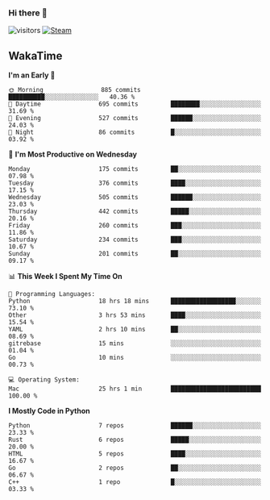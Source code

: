 ### Hi there 👋

![visitors](https://visitor-badge.glitch.me/badge?page_id=zhourunlai)
[![Steam](https://img.shields.io/badge/dynamic/json?url=https%3A%2F%2Fapi.swo.moe%2Fstats%2Fsteamgames%2F76561198285156854&query=count&color=0b1a37&label=Steam&labelColor=134375&logo=steam&suffix=+games&cacheSeconds=3600)](http://steamcommunity.com/profiles/76561198285156854)

## WakaTime
<!--START_SECTION:waka-->
**I'm an Early 🐤** 

```text
🌞 Morning                885 commits         ██████████░░░░░░░░░░░░░░░   40.36 % 
🌆 Daytime                695 commits         ████████░░░░░░░░░░░░░░░░░   31.69 % 
🌃 Evening                527 commits         ██████░░░░░░░░░░░░░░░░░░░   24.03 % 
🌙 Night                  86 commits          █░░░░░░░░░░░░░░░░░░░░░░░░   03.92 % 
```
📅 **I'm Most Productive on Wednesday** 

```text
Monday                   175 commits         ██░░░░░░░░░░░░░░░░░░░░░░░   07.98 % 
Tuesday                  376 commits         ████░░░░░░░░░░░░░░░░░░░░░   17.15 % 
Wednesday                505 commits         ██████░░░░░░░░░░░░░░░░░░░   23.03 % 
Thursday                 442 commits         █████░░░░░░░░░░░░░░░░░░░░   20.16 % 
Friday                   260 commits         ███░░░░░░░░░░░░░░░░░░░░░░   11.86 % 
Saturday                 234 commits         ███░░░░░░░░░░░░░░░░░░░░░░   10.67 % 
Sunday                   201 commits         ██░░░░░░░░░░░░░░░░░░░░░░░   09.17 % 
```


📊 **This Week I Spent My Time On** 

```text
💬 Programming Languages: 
Python                   18 hrs 18 mins      ██████████████████░░░░░░░   73.10 % 
Other                    3 hrs 53 mins       ████░░░░░░░░░░░░░░░░░░░░░   15.54 % 
YAML                     2 hrs 10 mins       ██░░░░░░░░░░░░░░░░░░░░░░░   08.69 % 
gitrebase                15 mins             ░░░░░░░░░░░░░░░░░░░░░░░░░   01.04 % 
Go                       10 mins             ░░░░░░░░░░░░░░░░░░░░░░░░░   00.73 % 

💻 Operating System: 
Mac                      25 hrs 1 min        █████████████████████████   100.00 % 
```

**I Mostly Code in Python** 

```text
Python                   7 repos             ██████░░░░░░░░░░░░░░░░░░░   23.33 % 
Rust                     6 repos             █████░░░░░░░░░░░░░░░░░░░░   20.00 % 
HTML                     5 repos             ████░░░░░░░░░░░░░░░░░░░░░   16.67 % 
Go                       2 repos             ██░░░░░░░░░░░░░░░░░░░░░░░   06.67 % 
C++                      1 repo              █░░░░░░░░░░░░░░░░░░░░░░░░   03.33 % 
```




<!--END_SECTION:waka-->
